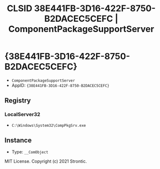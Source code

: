 ﻿---
title: "CLSID 38E441FB-3D16-422F-8750-B2DACEC5CEFC | ComponentPackageSupportServer"
excerpt: What is COM-Object CLSID 38E441FB-3D16-422F-8750-B2DACEC5CEFC?
---

# {38E441FB-3D16-422F-8750-B2DACEC5CEFC}

* `ComponentPackageSupportServer`
* AppID: `{38E441FB-3D16-422F-8750-B2DACEC5CEFC}`

## Registry


### LocalServer32

* `C:\Windows\System32\CompPkgSrv.exe`

## Instance

* Type: `__ComObject`

MIT License. Copyright (c) 2021 Strontic.


